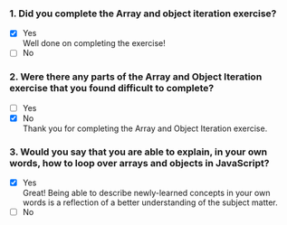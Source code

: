 ### 1. Did you complete the Array and object iteration exercise?

- [x] Yes <br>
      Well done on completing the exercise!
- [ ] No

### 2. Were there any parts of the Array and Object Iteration exercise that you found difficult to complete?

- [ ] Yes
- [x] No <br>
      Thank you for completing the Array and Object Iteration exercise.

### 3. Would you say that you are able to explain, in your own words, how to loop over arrays and objects in JavaScript?

- [x] Yes <br>
      Great! Being able to describe newly-learned concepts in your own words is a reflection of a better understanding of the subject matter.
- [ ] No
